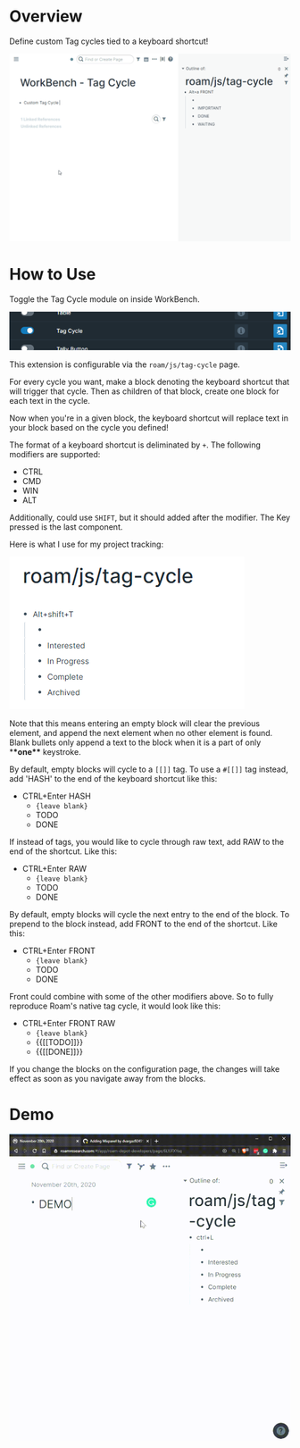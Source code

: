 # Overview

Define custom Tag cycles tied to a keyboard shortcut!

![](media/short-demo-tag-cycle.gif)

# How to Use

Toggle the Tag Cycle module on inside WorkBench.

![](media/toggle-tag-cycle.png)

This extension is configurable via the `roam/js/tag-cycle` page.

For every cycle you want, make a block denoting the keyboard shortcut that will trigger that cycle. Then as children of that block, create one block for each text in the cycle.

Now when you're in a given block, the keyboard shortcut will replace text in your block based on the cycle you defined!

The format of a keyboard shortcut is deliminated by `+`. The following modifiers are supported:

- CTRL
- CMD
- WIN
- ALT

Additionally, could use `SHIFT`, but it should added after the modifier. The Key pressed is the last component.

Here is what I use for my project tracking:

![](media/tag-cycle-project-tracking.png)

Note that this means entering an empty block will clear the previous element, and append the next element when no other element is found. Blank bullets only append a text to the block when it is a part of only \***\*one\*\*** keystroke.

By default, empty blocks will cycle to a `[[]]` tag. To use a `#[[]]` tag instead, add 'HASH' to the end of the keyboard shortcut like this:

- CTRL+Enter HASH
  - `{leave blank}`
  - TODO
  - DONE

If instead of tags, you would like to cycle through raw text, add RAW to the end of the shortcut. Like this:

- CTRL+Enter RAW
  - `{leave blank}`
  - TODO
  - DONE

By default, empty blocks will cycle the next entry to the end of the block. To prepend to the block instead, add FRONT to the end of the shortcut. Like this:

- CTRL+Enter FRONT
  - `{leave blank}`
  - TODO
  - DONE

Front could combine with some of the other modifiers above. So to fully reproduce Roam's native tag cycle, it would look like this:

- CTRL+Enter FRONT RAW
  - `{leave blank}`
  - {{[[TODO]]}}
  - {{[[DONE]]}}

If you change the blocks on the configuration page, the changes will take effect as soon as you navigate away from the blocks.

# Demo

![Tag Cycle Demo](media/tag-cycle-demo.gif)

